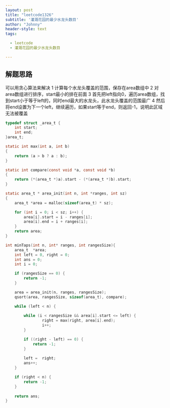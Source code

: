 ```yaml
---
layout: post
title: "leetcode1326"
subtitle: '灌溉花园的最少水龙头数目'
author: "Johnny"
header-style: text
tags:

  - leetcode
  - 灌溉花园的最少水龙头数目

---
```

## 解题思路
可以用贪心算法来解决
1 计算每个水龙头覆盖的范围，保存在area数组中
2 对area数组进行排序，start最小的排在前面
3 首先把left指向0，遍历area数组，找到start小于等于left的，同时end最大的水龙头，此水龙头覆盖的范围最广
4 然后将end设置为下一个left，继续遍历，如果start等于end，则返回-1，说明此区域无法被覆盖



```c
typedef struct _area_t {
    int start;
    int end;
}area_t;

static int max(int a, int b)
{
    return (a > b ? a : b);
}

static int compare(const void *a, const void *b)
{
    return (*(area_t *)a).start - (*(area_t *)b).start;
}

static area_t * area_init(int n, int *ranges, int sz)
{
    area_t *area = malloc(sizeof(area_t) * sz);

    for (int i = 0; i < sz; i++) {
        area[i].start = i - ranges[i];
        area[i].end = i + ranges[i];
    }
    return area;
}

int minTaps(int n, int* ranges, int rangesSize){
    area_t  *area;
    int left = 0, right = 0;
    int ans = 0;
    int i = 0;

    if (rangesSize == 0) {
        return -1;
    }

    area = area_init(n, ranges, rangesSize);
    qsort(area, rangesSize, sizeof(area_t), compare);

    while (left < n) {
        
        while (i < rangesSize && area[i].start <= left) {
                right = max(right, area[i].end);
                i++;
        }

        if ((right - left) == 0) {
            return -1;
        }
        
        left =  right;
        ans++;
    }

    if (right < n) {
        return -1;
    }
    
    return ans;
}
```
